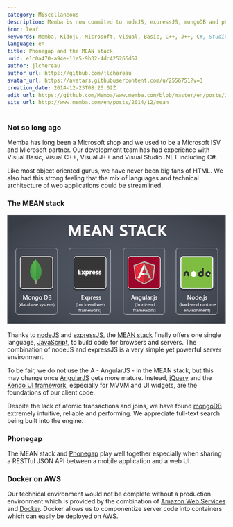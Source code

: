```yaml
---
category: Miscellaneous
description: Memba is now commited to nodeJS, expressJS, mongoDB and phonegap.
icon: leaf
keywords: Memba, Kidoju, Microsoft, Visual, Basic, C++, J++, C#, Studio, Silverlight, Java, MTS, SQL, MySQL, Oracle, open source, cloud, Amazon, AWS, Apple, iOS, Android, JavaScript, nodeJS, MEAN
language: en
title: Phonegap and the MEAN stack
uuid: e1c0a470-a94e-11e5-9b32-4dc425266d67
author: jlchereau
author_url: https://github.com/jlchereau
avatar_url: https://avatars.githubusercontent.com/u/2556751?v=3
creation_date: 2014-12-23T08:26:02Z
edit_url: https://github.com/Memba/www.memba.com/blob/master/en/posts/2014/mean.md
site_url: http://www.memba.com/en/posts/2014/12/mean
---
```

### Not so long ago

Memba has long been a Microsoft shop and we used to be a Microsoft ISV and Microsoft partner. 
Our development team has had experience with Visual Basic, Visual C++, Visual J++ and Visual Studio .NET including C#.

Like most object oriented gurus, we have never been big fans of HTML. We also had this strong feeling that the mix of languages and technical architecture of web applications could be streamlined.
 
### The MEAN stack

![MEAN stack](https://raw.githubusercontent.com/Memba/www.memba.com/master/en/posts/2014/mean.png)

Thanks to [nodeJS](https://nodejs.org/) and [expressJS](http://expressjs.com/), the [MEAN stack](https://en.wikipedia.org/wiki/MEAN_(software_bundle)) finally offers one single language,
[JavaScript](https://en.wikipedia.org/wiki/JavaScript), to build code for browsers and servers. The combination of nodeJS and expressJS is a very simple yet powerful server environment.

To be fair, we do not use the A - AngularJS - in the MEAN stack, but this may change once [AngularJS](https://angularjs.org/) gets more mature.
Instead, [jQuery](http://jquery.com/) and the [Kendo UI framework](http://www.telerik.com/kendo-ui), especially for MVVM and UI widgets, are the foundations of our client code.

Despite the lack of atomic transactions and joins, we have found [mongoDB](http://www.mongodb.org) extremely intuitive, reliable and performing. We appreciate full-text search being built into the engine.

### Phonegap

The MEAN stack and [Phonegap](http://phonegap.com/) play well together especially when sharing a RESTful JSON API between a mobile application and a web UI.

### Docker on AWS

Our technical environment would not be complete without a production environment which is provided by the combination of [Amazon Web Services](https://aws.amazon.com/) and [Docker](https://www.docker.com/).
Docker allows us to componentize server code into containers which can easily be deployed on AWS.